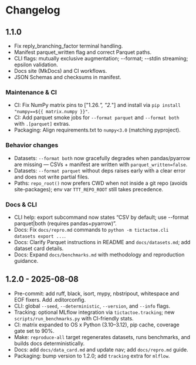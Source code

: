 # Changelog

## 1.1.0

- Fix reply_branching_factor terminal handling.
- Manifest parquet_written flag and correct Parquet paths.
- CLI flags: mutually exclusive augmentation; --format; --stdin streaming; epsilon validation.
- Docs site (MkDocs) and CI workflows.
- JSON Schemas and checksums in manifest.

### Maintenance & CI

- CI: Fix NumPy matrix pins to ["1.26.*", "2.*"] and install via `pip install "numpy==${{ matrix.numpy }}"`.
- CI: Add parquet smoke jobs for `--format parquet` and `--format both` with `.[parquet]` extras.
- Packaging: Align requirements.txt to `numpy<3.0` (matching pyproject).

### Behavior changes

- Datasets: `--format both` now gracefully degrades when pandas/pyarrow are missing — CSVs + manifest are written with `parquet_written=false`.
- Datasets: `--format parquet` without deps raises early with a clear error and does not write partial files.
- Paths: `repo_root()` now prefers CWD when not inside a git repo (avoids site-packages); env var `TTT_REPO_ROOT` still takes precedence.

### Docs & CLI

- CLI help: export subcommand now states “CSV by default; use --format parquet|both (requires pandas+pyarrow)”.
- Docs: Fix `docs/repro.md` commands to `python -m tictactoe.cli datasets export ...`.
- Docs: Clarify Parquet instructions in README and `docs/datasets.md`; add dataset card details.
- Docs: Expand `docs/benchmarks.md` with methodology and reproduction guidance.

## 1.2.0 - 2025-08-08

- Pre-commit: add ruff, black, isort, mypy, nbstripout, whitespace and EOF fixers. Add .editorconfig.
- CLI: global `--seed`, `--deterministic`, `--version`, and `--info` flags.
- Tracking: optional MLflow integration via `tictactoe.tracking`; new `scripts/run_benchmarks.py` with CI-friendly stats.
- CI: matrix expanded to OS x Python (3.10–3.12), pip cache, coverage gate set to 90%.
- Make: `reproduce-all` target regenerates datasets, runs benchmarks, and builds docs deterministically.
- Docs: add `docs/data_card.md` and update nav; add `docs/repro.md` guide.
- Packaging: bump version to 1.2.0; add `tracking` extra for `mlflow`.
